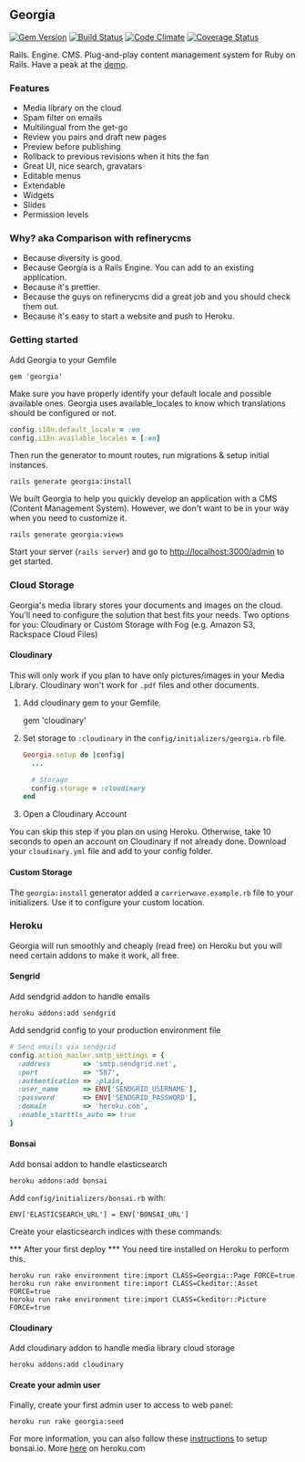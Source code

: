 ## Georgia

[![Gem Version](https://badge.fury.io/rb/georgia.png)](http://badge.fury.io/rb/georgia)
[![Build Status](https://travis-ci.org/georgia-cms/georgia.png?branch=master)](https://travis-ci.org/georgia-cms/georgia)
[![Code Climate](https://codeclimate.com/github/georgia-cms/georgia.png)](https://codeclimate.com/github/georgia-cms/georgia)
[![Coverage Status](https://coveralls.io/repos/georgia-cms/georgia/badge.png)](https://coveralls.io/r/georgia-cms/georgia)

Rails. Engine. CMS. Plug-and-play content management system for Ruby on Rails. Have a peak at the [demo](http://sorrynodemoyet.com/i-promise-it-s-on-its-way).

### Features

* Media library on the cloud
* Spam filter on emails
* Multilingual from the get-go
* Review you pairs and draft new pages
* Preview before publishing
* Rollback to previous revisions when it hits the fan
* Great UI, nice search, gravatars
* Editable menus
* Extendable
* Widgets
* Slides
* Permission levels

### Why? aka Comparison with refinerycms

* Because diversity is good.
* Because Georgia is a Rails Engine. You can add to an existing application.
* Because it's prettier.
* Because the guys on refinerycms did a great job and you should check them out.
* Because it's easy to start a website and push to Heroku.

### Getting started

Add Georgia to your Gemfile

    gem 'georgia'

Make sure you have properly identify your default locale and possible available ones.
Georgia uses available_locales to know which translations should be configured or not.

``` ruby
config.i18n.default_locale = :en
config.i18n.available_locales = [:en]
```

Then run the generator to mount routes, run migrations & setup initial instances.

    rails generate georgia:install

We built Georgia to help you quickly develop an application with a CMS (Content Management System). However, we don't want to be in your way when you need to customize it.

    rails generate georgia:views

Start your server (`rails server`) and go to [http://localhost:3000/admin](http://localhost:3000/admin) to get started.

### Cloud Storage

Georgia's media library stores your documents and images on the cloud. You'll need to configure the solution that best fits your needs. Two options for you: Cloudinary or Custom Storage with Fog (e.g. Amazon S3, Rackspace Cloud Files)

#### Cloudinary

This will only work if you plan to have only pictures/images in your Media Library. Cloudinary won't work for `.pdf` files and other documents.

1. Add cloudinary gem to your Gemfile.

    gem 'cloudinary'

2. Set storage to `:cloudinary` in the `config/initializers/georgia.rb` file.

    ``` ruby
    Georgia.setup do |config|
      ...

      # Storage
      config.storage = :cloudinary
    end
    ```

3. Open a Cloudinary Account

You can skip this step if you plan on using Heroku. Otherwise, take 10 seconds to open an account on Cloudinary if not already done. Download your `cloudinary.yml` file and add to your config folder.

#### Custom Storage

The `georgia:install` generator added a `carrierwave.example.rb` file to your initializers. Use it to configure your custom location.

### Heroku

Georgia will run smoothly and cheaply (read free) on Heroku but you will need certain addons to make it work, all free.

#### Sengrid

Add sendgrid addon to handle emails

    heroku addons:add sendgrid

Add sendgrid config to your production environment file

``` ruby
# Send emails via sendgrid
config.action_mailer.smtp_settings = {
  :address        => 'smtp.sendgrid.net',
  :port           => '587',
  :authentication => :plain,
  :user_name      => ENV['SENDGRID_USERNAME'],
  :password       => ENV['SENDGRID_PASSWORD'],
  :domain         => 'heroku.com',
  :enable_starttls_auto => true
}
```

#### Bonsai

Add bonsai addon to handle elasticsearch

    heroku addons:add bonsai

Add `config/initializers/bonsai.rb` with:

    ENV['ELASTICSEARCH_URL'] = ENV['BONSAI_URL']

Create your elasticsearch indices with these commands:

*** After your first deploy *** You need tire installed on Heroku to perform this.

    heroku run rake environment tire:import CLASS=Georgia::Page FORCE=true
    heroku run rake environment tire:import CLASS=Ckeditor::Asset FORCE=true
    heroku run rake environment tire:import CLASS=Ckeditor::Picture FORCE=true

#### Cloudinary

Add cloudinary addon to handle media library cloud storage

    heroku addons:add cloudinary

#### Create your admin user

Finally, create your first admin user to access to web panel:

    heroku run rake georgia:seed

For more information, you can also follow these [instructions](https://gist.github.com/nz/2041121) to setup bonsai.io. More [here](https://devcenter.heroku.com/articles/bonsai) on heroku.com